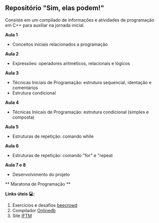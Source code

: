 ## Repositório "Sim, elas podem!"

Consiste em um compilado de informações e atividades de programação em C++ para auxiliar na jornada inicial.



**Aula 1**
- Conceitos iniciais relacionados a programação

**Aula 2**
- Expressões: operadores aritméticos, relacionais e lógicos

**Aula 3**
- Técnicas Iniciais de Programação: estrutura sequencial, identação e comentários
- Estrutura condicional

**Aula 4**
- Técnicas Iniicais de Programação: estrutura condicional (simples e composta)

**Aula 5**
- Estruturas de repetição: comando while

**Aula 6**
- Estruturas de repetição: comando "for" e "repeat

**Aula 7 e 8**
- Desenvolvimento do projeto

** Maratona de Programação **




**Links úteis 💻:**

1. Exercícios e desafios [beecrowd](https://www.beecrowd.com.br/)
2. Compilador [Onlinedb](https://www.onlinegdb.com/)
3. Site [IFTM](https://iftm.edu.br/)

